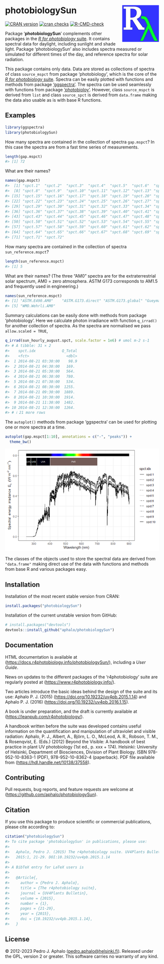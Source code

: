 
# photobiologySun <img src="man/figures/logo.png" align="right" width="120" />

<!-- badges: start -->

[![CRAN
version](https://www.r-pkg.org/badges/version-last-release/photobiologySun)](https://cran.r-project.org/package=photobiologySun)
[![cran
checks](https://badges.cranchecks.info/worst/photobiologySun.svg)](https://cran.r-project.org/web/checks/check_results_photobiologySun.html)
[![R-CMD-check](https://github.com/aphalo/photobiologySun/actions/workflows/R-CMD-check.yaml/badge.svg)](https://github.com/aphalo/photobiologySun/actions/workflows/R-CMD-check.yaml)
<!-- badges: end -->

Package ‘**photobiologySun**’ complements other packages in the [*R for
photobiology* suite](https://www.r4photobiology.info/). It contains
spectral data for daylight, including sunlight and shade light. Package
‘photobiologySun’ also includes spectra measured or simulated for
different times of the day, and reference spectra for solar radiation.

This package contains only data. Data are stored as collections of
spectra of class `source_mspct` from package ‘photobiology’, which is
the core of the [*R for photobiology*
suite](https://www.r4photobiology.info/). Spectra can be easily plotted
with functions and methods from package
[‘ggspectra’](https://docs.r4photobiology.info/ggspectra/). The spectra
can be used seamlessly with functions from package
[‘photobioloy’](https://docs.r4photobiology.info/photobiology/).
However, class `source_mspct` is derived from `list` and class
`source_spct` is derived from `data.frame` making the data also usable
as is with base R functions.

## Examples

``` r
library(ggspectra)
library(photobiologySun)
```

How many spectra are contained in the collection of spectra `gap.mspct`?
In this case the spectra are from a fast time series of measurements.

``` r
length(gap.mspct)
#> [1] 72
```

What are their names?

``` r
names(gap.mspct)
#>  [1] "spct.1"  "spct.2"  "spct.3"  "spct.4"  "spct.5"  "spct.6"  "spct.7" 
#>  [8] "spct.8"  "spct.9"  "spct.10" "spct.11" "spct.12" "spct.13" "spct.14"
#> [15] "spct.15" "spct.16" "spct.17" "spct.18" "spct.19" "spct.20" "spct.21"
#> [22] "spct.22" "spct.23" "spct.24" "spct.25" "spct.26" "spct.27" "spct.28"
#> [29] "spct.29" "spct.30" "spct.31" "spct.32" "spct.33" "spct.34" "spct.35"
#> [36] "spct.36" "spct.37" "spct.38" "spct.39" "spct.40" "spct.41" "spct.42"
#> [43] "spct.43" "spct.44" "spct.45" "spct.46" "spct.47" "spct.48" "spct.49"
#> [50] "spct.50" "spct.51" "spct.52" "spct.53" "spct.54" "spct.55" "spct.56"
#> [57] "spct.57" "spct.58" "spct.59" "spct.60" "spct.61" "spct.62" "spct.63"
#> [64] "spct.64" "spct.65" "spct.66" "spct.67" "spct.68" "spct.69" "spct.70"
#> [71] "spct.71" "spct.72"
```

How many spectra are contained in the collection of spectra
`sun_reference.mspct`?

``` r
length(sun_reference.mspct)
#> [1] 5
```

What are their names? (The three “AM0” spectra are for the
extraterrestrial solar spectrum, AM0 = zero atmosphera. ASTM G173
corresponds to AM1.5 and frequently used in engineering.)

``` r
names(sun_reference.mspct)
#> [1] "ASTM.E490.AM0"    "ASTM.G173.direct" "ASTM.G173.global" "Gueymard.AM0"    
#> [5] "WMO.Wehrli.AM0"
```

Summary calculations can be easily done with methods from package
‘photobiology’. Here we calculate photon irradiance with function
`q_irrad()` for another collection of spectra. As the spectra are
normalised we pass `allow.scaled = TRUE`,

``` r
q_irrad(sun_hourly_august.spct, scale.factor = 1e6) # umol m-2 s-1
#> # A tibble: 31 × 2
#>    spct.idx            Q_Total
#>    <fct>                 <dbl>
#>  1 2014-08-21 03:30:00    98.9
#>  2 2014-08-21 04:30:00   169. 
#>  3 2014-08-21 05:30:00   564. 
#>  4 2014-08-21 06:30:00   780. 
#>  5 2014-08-21 07:30:00   534. 
#>  6 2014-08-21 08:30:00  1255. 
#>  7 2014-08-21 09:30:00  1889. 
#>  8 2014-08-21 10:30:00  1914. 
#>  9 2014-08-21 11:30:00  1482. 
#> 10 2014-08-21 12:30:00  1264. 
#> # ℹ 21 more rows
```

The `autoplot()` methods from package ‘ggspectra’ can be used for
plotting one or more spectra at a time.

``` r
autoplot(gap.mspct[1:10], annotations = c("-", "peaks")) + 
  theme_bw()
```

![](man/figures/README-unnamed-chunk-1-1.png)<!-- -->

The classes of the objects used to store the spectral data are derived
from `"data.frame"` making direct use of the data with functions and
methods from base R and various packages easy.

## Installation

Installation of the most recent stable version from CRAN:

``` r
install.packages("photobiologySun")
```

Installation of the current unstable version from GitHub:

``` r
# install.packages("devtools")
devtools::install_github("aphalo/photobiologySun")
```

## Documentation

HTML documentation is available at
(<https://docs.r4photobiology.info/photobiologySun/>), including a *User
Guide*.

News on updates to the different packages of the ‘r4photobiology’ suite
are regularly posted at (<https://www.r4photobiology.info/>).

Two articles introduce the basic ideas behind the design of the suite
and its use: Aphalo P. J. (2015)
(<https://doi.org/10.19232/uv4pb.2015.1.14>) and Aphalo P. J. (2016)
(<https://doi.org/10.19232/uv4pb.2016.1.15>).

A book is under preparation, and the draft is currently available at
(<https://leanpub.com/r4photobiology/>).

A handbook written before the suite was developed contains useful
information on the quantification and manipulation of ultraviolet and
visible radiation: Aphalo, P. J., Albert, A., Björn, L. O., McLeod, A.
R., Robson, T. M., & Rosenqvist, E. (Eds.) (2012) Beyond the Visible: A
handbook of best practice in plant UV photobiology (1st ed., p. xxx +
174). Helsinki: University of Helsinki, Department of Biosciences,
Division of Plant Biology. ISBN 978-952-10-8363-1 (PDF),
978-952-10-8362-4 (paperback). PDF file available from
(<https://hdl.handle.net/10138/37558>).

## Contributing

Pull requests, bug reports, and feature requests are welcome at
(<https://github.com/aphalo/photobiologySun>).

## Citation

If you use this package to produce scientific or commercial
publications, please cite according to:

``` r
citation("photobiologySun")
#> To cite package 'photobiologySun' in publications, please use:
#> 
#>   Aphalo, Pedro J. (2015) The r4photobiology suite. UV4Plants Bulletin,
#>   2015:1, 21-29. DOI:10.19232/uv4pb.2015.1.14
#> 
#> A BibTeX entry for LaTeX users is
#> 
#>   @Article{,
#>     author = {Pedro J. Aphalo},
#>     title = {The r4photobiology suite},
#>     journal = {UV4Plants Bulletin},
#>     volume = {2015},
#>     number = {1},
#>     pages = {21-29},
#>     year = {2015},
#>     doi = {10.19232/uv4pb.2015.1.14},
#>   }
```

## License

© 2012-2023 Pedro J. Aphalo (<pedro.aphalo@helsinki.fi>). Released under
the GPL, version 2 or greater. This software carries no warranty of any
kind.
